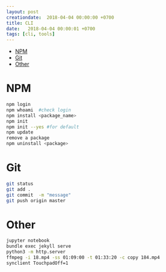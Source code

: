 ```yaml
---
layout: post
creationdate:  2018-04-04 00:00:00 +0700
title: CLI
date:   2018-04-04 00:00:01 +0700
tags: [cli, tools]
---
```

- [NPM](#npm)
- [Git](#git)
- [Other](#other)







# NPM
```sh
npm login  
npm whoami  #check login
npm install <package_name>
npm init  
npm init --yes #for default
npm update 
remove a package  
npm uninstall <package> 
```

# Git
```sh
git status
git add .
git commit  -m "message"
git push origin master

```

# Other
```sh
jupyter notebook
bundle exec jekyll serve
python3 -m http.server
ffmpeg -i 18.mp4 -ss 01:09:00 -t 01:33:20 -c copy 184.mp4
synclient TouchpadOff=1
```